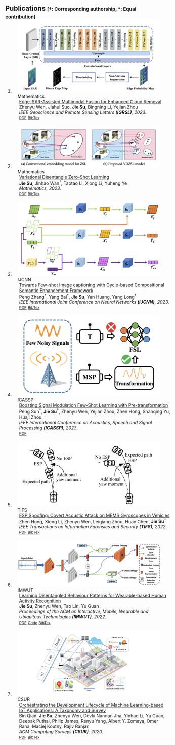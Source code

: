 <h2 id="publications" style="margin: 2px 0px -15px;">Publications <temp style="font-size:15px;">[†: Corresponding authorship, *: Equal contribution]</temp></h2>

<div class="publications">
<ol class="bibliography">
<!-- ####################################Start##################################-->
<li>
<div class="pub-row">
  <div class="col-sm-3 abbr" style="position: relative;padding-right: 15px;padding-left: 15px;">
    <img src="assets/img/3517257.png" class="teaser img-fluid z-depth-1">
    <abbr class="badge">Mathematics</abbr>
  </div>
  <div class="col-sm-9" style="position: relative;width: 100%;padding-right: 15px;padding-left: 20px;">
    <div class="title"><a href="https://ieeexplore.ieee.org/document/10225590">Edge-SAR-Assisted Multimodal Fusion for Enhanced Cloud Removal</a></div>
    <div class="author">Zhenyu Wen, Jiahui Suo, <strong>Jie Su</strong>, Bingning Li, Yejian Zhou</div>
    <div class="periodical"><em> IEEE Geoscience and Remote Sensing Letters <strong>(IGRSL)</strong>, 2023.</em></div>
    <div class="links">
      <a href="assets/paper/3517257.pdf" class="btn btn-sm z-depth-0" role="button" target="_blank" style="font-size:12px;">PDF</a>
      <a href="" class="btn btn-sm z-depth-0" role="button" target="_blank" style="font-size:12px;">BibTex</a>
    </div>
  </div>
</div>
</li>
<br>
<!-- #####################################End###################################-->
<!-- ####################################Start##################################-->
<li>
<div class="pub-row">
  <div class="col-sm-3 abbr" style="position: relative;padding-right: 15px;padding-left: 15px;">
    <img src="assets/img/3517256.png" class="teaser img-fluid z-depth-1">
    <abbr class="badge">Mathematics</abbr>
  </div>
  <div class="col-sm-9" style="position: relative;width: 100%;padding-right: 15px;padding-left: 20px;">
    <div class="title"><a href="https://www.mdpi.com/2227-7390/11/16/3578">Variational Disentangle Zero-Shot Learning</a></div>
    <div class="author"><strong>Jie Su</strong>, Jinhao Wan<sup>†</sup>, Taotao Li, Xiong Li, Yuheng Ye</div>
    <div class="periodical"><em> Mathematics, 2023.</em></div>
    <div class="links">
      <a href="assets/paper/3517256.pdf" class="btn btn-sm z-depth-0" role="button" target="_blank" style="font-size:12px;">PDF</a>
      <a href="" class="btn btn-sm z-depth-0" role="button" target="_blank" style="font-size:12px;">BibTex</a>
    </div>
  </div>
</div>
</li>
<br>
<!-- #####################################End###################################-->
<!-- ####################################Start##################################-->
<li>
<div class="pub-row">
  <div class="col-sm-3 abbr" style="position: relative;padding-right: 15px;padding-left: 15px;">
    <img src="assets/img/3517255.png" class="teaser img-fluid z-depth-1">
    <abbr class="badge">IJCNN</abbr>
  </div>
  <div class="col-sm-9" style="position: relative;width: 100%;padding-right: 15px;padding-left: 20px;">
    <div class="title"><a href="https://ieeexplore.ieee.org/document/10191558">Towards Few-shot Image captioning with Cycle-based Compositional Semantic Enhancement Framework</a></div>
    <div class="author">Peng Zhang<sup>*</sup>, Yang Bai<sup>*</sup>, <strong>Jie Su</strong>, Yan Huang, Yang Long<sup>†</sup></div>
    <div class="periodical"><em> IEEE International Joint Conference on Neural Networks <strong>(IJCNN)</strong>, 2023.</em></div>
    <div class="links">
      <a href="assets/paper/3517255.pdf" class="btn btn-sm z-depth-0" role="button" target="_blank" style="font-size:12px;">PDF</a>
      <a href="https://dblp.uni-trier.de/rec/conf/ijcnn/ZhangBSHL23.html?view=bibtex" class="btn btn-sm z-depth-0" role="button" target="_blank" style="font-size:12px;">BibTex</a>
    </div>
  </div>
</div>
</li>
<br>
<!-- #####################################End###################################-->
<!-- ####################################Start##################################-->
<li>
<div class="pub-row">

  <div class="col-sm-3 abbr" style="position: relative;padding-right: 15px;padding-left: 15px;">
    <img src="assets/img/3517254.png" class="teaser img-fluid z-depth-1">
    <abbr class="badge">ICASSP</abbr>
  </div>
  <div class="col-sm-9" style="position: relative;width: 100%;padding-right: 15px;padding-left: 20px;">
    <div class="title"><a href="https://ieeexplore.ieee.org/abstract/document/10094893">Boosting Signal Modulation Few-Shot Learning with Pre-transformation</a></div>
    <div class="author">Peng Sun<sup>*</sup>, <strong>Jie Su<sup>*</sup></strong>, Zhenyu Wen, Yejian Zhou, Zhen Hong, Shanqing Yu, Huaji Zhou</div>
    <div class="periodical"><em>IEEE International Conference on Acoustics, Speech and Signal Processing <strong>(ICASSP)</strong>, 2023.</em></div>
    <div class="links">
      <a href="assets/paper/3517254.pdf" class="btn btn-sm z-depth-0" role="button" target="_blank" style="font-size:12px;">PDF</a>
      <!-- <a href="https://ieeexplore.ieee.org/abstract/document/10094893" class="btn btn-sm z-depth-0" role="button" target="_blank" style="font-size:12px;">BibTex</a> -->
    </div>
  </div>
</div>
</li>
<br>
<!-- #####################################End###################################-->
<!-- ####################################Start##################################-->
<li>
<div class="pub-row">

  <div class="col-sm-3 abbr" style="position: relative;padding-right: 15px;padding-left: 15px;">
    <img src="assets/img/3517253.png" class="teaser img-fluid z-depth-1">
    <abbr class="badge">TIFS</abbr>
  </div>
  <div class="col-sm-9" style="position: relative;width: 100%;padding-right: 15px;padding-left: 20px;">
    <div class="title"><a href="https://ieeexplore.ieee.org/document/9903073">ESP Spoofing: Covert Acoustic Attack on MEMS Gyroscopes in Vehicles</a></div>
    <div class="author">Zhen Hong, Xiong Li, Zhenyu Wen, Leiqiang Zhou, Huan Chen, <strong>Jie Su<sup>†</sup></strong></div>
    <div class="periodical"><em>IEEE Transactions on Information Forensics and Security <strong>(TIFS)</strong>, 2022.</em></div>
    <div class="links">
      <a href="assets/paper/3517253.pdf" class="btn btn-sm z-depth-0" role="button" target="_blank" style="font-size:12px;">PDF</a>
      <a href="https://dblp.uni-trier.de/rec/journals/tifs/HongLWZCS22.html?view=bibtex" class="btn btn-sm z-depth-0" role="button" target="_blank" style="font-size:12px;">BibTex</a>
    </div>
  </div>
</div>
</li>
<br>
<!-- #####################################End###################################-->
<!-- ####################################Start##################################-->
<li>
<div class="pub-row">
<div class="col-sm-3 abbr" style="position: relative;padding-right: 15px;padding-left: 15px;">
<img src="assets/img/3517252.png" class="teaser img-fluid z-depth-1">
<abbr class="badge">IMWUT</abbr>
</div>

<div class="col-sm-9" style="position: relative;width: 100%;padding-right: 15px;padding-left: 20px;">
    <div class="title"><a href="https://dl.acm.org/doi/10.1145/3517252">Learning Disentangled Behaviour Patterns for Wearable-based Human Activity Recognition</a></div>
    <div class="author"><strong>Jie Su</strong>, Zhenyu Wen, Tao Lin, Yu Guan</div>
    <div class="periodical"><em>Proceedings of the ACM on Interactive, Mobile, Wearable and Ubiquitous Technologies <strong>(IMWUT)</strong>, 2022.</em></div>
    <div class="links">
      <a href="assets/paper/3517252.pdf" class="btn btn-sm z-depth-0" role="button" target="_blank" style="font-size:12px;">PDF</a>
      <a href="https://github.com/Jie-su/BPD" class="btn btn-sm z-depth-0" role="button" target="_blank" style="font-size:12px;">Code</a>
      <!-- <a href="https://class-il.mpi-inf.mpg.de/mnemonics/" class="btn btn-sm z-depth-0" role="button" target="_blank" style="font-size:12px;">Project Page</a> -->
      <a href="https://dblp.uni-trier.de/rec/journals/imwut/SuWLG22.html?view=bibtex" class="btn btn-sm z-depth-0" role="button" target="_blank" style="font-size:12px;">BibTex</a>
      <!-- <strong><i style="color:#e74d3c">Oral Presentation</i></strong> -->
    </div>
  </div>
</div>
</li>
<br>
<!-- #####################################End###################################-->
<!-- ####################################Start##################################-->
<li>
<div class="pub-row">
  <div class="col-sm-3 abbr" style="position: relative;padding-right: 15px;padding-left: 15px;">
    <img src="assets/img/3398020.png" class="teaser img-fluid z-depth-1">
    <abbr class="badge">CSUR</abbr>
  </div>

  <div class="col-sm-9" style="position: relative;width: 100%;padding-right: 15px;padding-left: 20px;">
    <div class="title"><a href="https://dl.acm.org/doi/10.1145/3398020">Orchestrating the Development Lifecycle of Machine Learning-based IoT Applications: A Taxonomy and Survey</a></div>
    <div class="author">Bin Qian, <strong>Jie Su</strong>, Zhenyu Wen, Devki Nandan Jha, Yinhao Li, Yu Guan, Deepak Puthal, Philip James, Renyu Yang, Albert Y. Zomaya, Omer Rana, Maciej Koutny, Rajiv Ranjan</div>
    <div class="periodical"><em>ACM Computing Surveys <strong>(CSUR)</strong>, 2020.</em></div>
    <div class="links">
      <a href="assets/paper/3398020.pdf" class="btn btn-sm z-depth-0" role="button" target="_blank" style="font-size:12px;">PDF</a>
      <a href="https://dblp.uni-trier.de/rec/journals/csur/QianSWJLGPJYZRW20.html?view=bibtex" class="btn btn-sm z-depth-0" role="button" target="_blank" style="font-size:12px;">BibTex</a>
      <!-- <strong><i style="color:#e74d3c">Oral Presentation</i></strong> -->
    </div>
  </div>
</div>
</li>
<br>
<!-- #####################################End###################################-->
</ol>
</div>